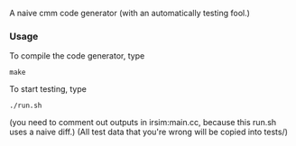 A naive cmm code generator (with an automatically testing fool.)

### Usage
To compile the code generator, type

    make

To start testing, type

    ./run.sh

(you need to comment out outputs in irsim:main.cc, because this run.sh uses a naive diff.)
(All test data that you're wrong will be copied into tests/)
